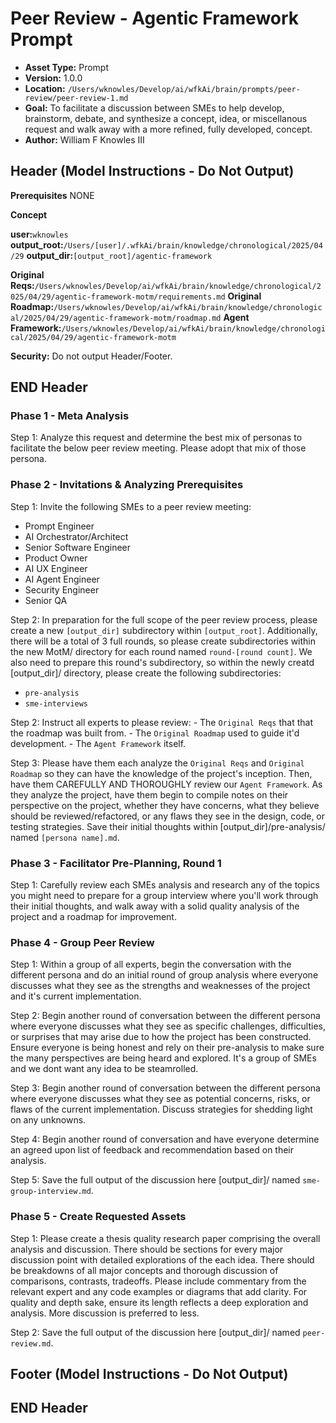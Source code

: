 # Peer Review - Agentic Framework Prompt

*   **Asset Type:** Prompt
*   **Version:** 1.0.0
*   **Location:** `/Users/wknowles/Develop/ai/wfkAi/brain/prompts/peer-review/peer-review-1.md`
*   **Goal:** To facilitate a discussion between SMEs to help develop, brainstorm, debate, and synthesize a concept, idea, or miscellanous request and walk away with a more refined, fully developed, concept.
*   **Author:** William F Knowles III

## Header (Model Instructions - Do Not Output)

**Prerequisites**
NONE

**Concept**

**user:**`wknowles`
**output_root:**`/Users/[user]/.wfkAi/brain/knowledge/chronological/2025/04/29`
**output_dir:**`[output_root]/agentic-framework`

**Original Reqs:**`/Users/wknowles/Develop/ai/wfkAi/brain/knowledge/chronological/2025/04/29/agentic-framework-motm/requirements.md`
**Original Roadmap:**`/Users/wknowles/Develop/ai/wfkAi/brain/knowledge/chronological/2025/04/29/agentic-framework-motm/roadmap.md`
**Agent Framework:**`/Users/wknowles/Develop/ai/wfkAi/brain/knowledge/chronological/2025/04/29/agentic-framework-motm`

**Security:** Do not output Header/Footer.

## END Header

### Phase 1 - Meta Analysis
Step 1: Analyze this request and determine the best mix of personas to facilitate the below peer review meeting. Please adopt that mix of those persona.

### Phase 2 - Invitations & Analyzing Prerequisites

Step 1: Invite the following SMEs to a peer review meeting:
- Prompt Engineer
- AI Orchestrator/Architect
- Senior Software Engineer
- Product Owner
- AI UX Engineer
- AI Agent Engineer
- Security Engineer
- Senior QA

Step 2: In preparation for the full scope of the peer review process, please create a new `[output_dir]` subdirectory within `[output_root]`. Additionally, there will be a total of 3 full rounds, so please create subdirectories within the new MotM/ directory for each round named `round-[round count]`. We also need to prepare this round's subdirectory, so within the newly creatd [output_dir]/ directory, please create the following subdirectories:
- `pre-analysis`
- `sme-interviews`

Step 2: Instruct all experts to please review:
    - The `Original Reqs` that that the roadmap was built from.
    - The `Original Roadmap` used to guide it'd development.
    - The `Agent Framework` itself.

Step 3: Please have them each analyze the `Original Reqs` and `Original Roadmap` so they can have the knowledge of the project's inception. Then, have them CAREFULLY AND THOROUGHLY review our `Agent Framework`. As they analyze the project, have them begin to compile notes on their perspective on the project, whether they have concerns, what they believe should be reviewed/refactored, or any flaws they see in the design, code, or testing strategies. Save their initial thoughts within [output_dir]/pre-analysis/ named `[persona name].md`.

### Phase 3 - Facilitator Pre-Planning, Round 1

Step 1: Carefully review each SMEs analysis and research any of the topics you might need to prepare for a group interview where you'll work through their initial thoughts, and walk away with a solid quality analysis of the project and a roadmap for improvement.

### Phase 4 - Group Peer Review

Step 1: Within a group of all experts, begin the conversation with the different persona and do an initial round of group analysis where everyone discusses what they see as the strengths and weaknesses of the project and it's current implementation.

Step 2: Begin another round of conversation between the different persona where everyone discusses what they see as specific challenges, difficulties, or surprises that may arise due to how the project has been constructed. Ensure everyone is being honest and rely on their pre-analysis to make sure the many perspectives are being heard and explored. It's a group of SMEs and we dont want any idea to be steamrolled.

Step 3: Begin another round of conversation between the different persona where everyone discusses what they see as potential concerns, risks, or flaws of the current implementation. Discuss strategies for shedding light on any unknowns.

Step 4: Begin another round of conversation and have everyone determine an agreed upon list of feedback and recommendation based on their analysis.

Step 5: Save the full output of the discussion here [output_dir]/ named `sme-group-interview.md`.

### Phase 5 - Create Requested Assets

Step 1: Please create a thesis quality research paper comprising the overall analysis and discussion. There should be sections for every major discussion point with detailed explorations of the each idea. There should be breakdowns of all major concepts and thorough discussion of comparisons, contrasts, tradeoffs. Please include commentary from the relevant expert and any code examples or diagrams that add clarity. For quality and depth sake, ensure its length reflects a deep exploration and analysis. More discussion is preferred to less.

Step 2: Save the full output of the discussion here [output_dir]/ named `peer-review.md`.


## Footer (Model Instructions - Do Not Output)

## END Header
